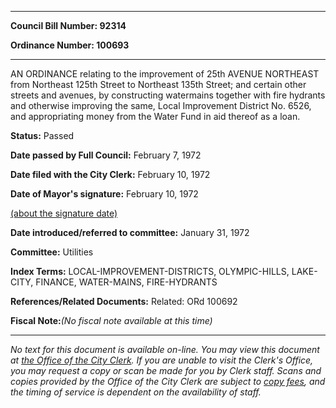 

********

**Council Bill Number: 92314**
   
**Ordinance Number: 100693**
********

 AN ORDINANCE relating to the improvement of 25th AVENUE NORTHEAST from Northeast 125th Street to Northeast 135th Street; and certain other streets and avenues, by constructing watermains together with fire hydrants and otherwise improving the same, Local Improvement District No. 6526, and appropriating money from the Water Fund in aid thereof as a loan.

**Status:** Passed
   
**Date passed by Full Council:** February 7, 1972
   
**Date filed with the City Clerk:** February 10, 1972
   
**Date of Mayor's signature:** February 10, 1972
   
[(about the signature date)](/~public/approvaldate.htm)
   
   
   
**Date introduced/referred to committee:** January 31, 1972
   
**Committee:** Utilities
   
   
**Index Terms:** LOCAL-IMPROVEMENT-DISTRICTS, OLYMPIC-HILLS, LAKE-CITY, FINANCE, WATER-MAINS, FIRE-HYDRANTS

**References/Related Documents:** Related: ORd 100692

**Fiscal Note:**_(No fiscal note available at this time)_
********

_No text for this document is available on-line. You may view this document at [the Office of the City Clerk](http://www.seattle.gov/leg/clerk/contactUs.htm). If you are unable to visit the Clerk's Office, you may request a copy or scan be made for you by Clerk staff. Scans and copies provided by the Office of the City Clerk are subject to [copy fees](http://clerk.seattle.gov/~public/clerkfees.htm), and the timing of service is dependent on the availability of staff._

